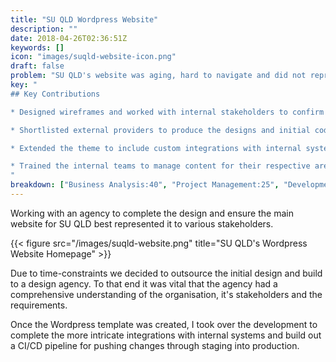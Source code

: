 ```yaml
---
title: "SU QLD Wordpress Website"
description: ""
date: 2018-04-26T02:36:51Z
keywords: []
icon: "images/suqld-website-icon.png"
draft: false
problem: "SU QLD's website was aging, hard to navigate and did not represent the brand adequately."
key: "
## Key Contributions

* Designed wireframes and worked with internal stakeholders to confirm functional requirements.

* Shortlisted external providers to produce the designs and initial code.

* Extended the theme to include custom integrations with internal systems.

* Trained the internal teams to manage content for their respective areas.
"
breakdown: ["Business Analysis:40", "Project Management:25", "Development:35"]
---
```


Working with an agency to complete the design and ensure the main website for SU QLD best represented it to various stakeholders.

{{< figure src="/images/suqld-website.png" title="SU QLD's Wordpress Website Homepage" >}}

Due to time-constraints we decided to outsource the initial design and build to a design agency. To that end it was vital that the agency had a comprehensive understanding of the organisation, it's stakeholders and the requirements.

Once the Wordpress template was created, I took over the development to complete the more intricate integrations with internal systems and build out a CI/CD pipeline for pushing changes through staging into production.